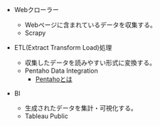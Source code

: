 * Webクローラー
	- Webページに含まれているデータを収集する。
	+ Scrapy

* ETL(Extract Transform Load)処理
	- 収集したデータを読みやすい形式に変換する。
	+ Pentaho Data Integration
		- [Pentahoとは](https://qiita.com/intermezzo-fr/items/79d09d9e450fa023957c)

* BI
	- 生成されたデータを集計・可視化する。
	+ Tableau Public
